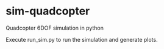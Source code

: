# sim-quadcopter
Quadcopter 6DOF simulation in python

Execute run_sim.py to run the simulation and generate plots.
